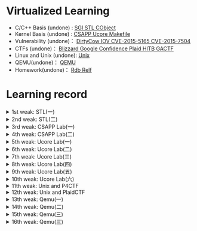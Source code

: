 # Virtualized Learning

- C/C++ Basis (undone) :       [SGI STL CObject](C++/)
- Kernel Basis (undone) :      [CSAPP Ucore Makefile](Kernel/)
- Vulnerability (undone)：    [DirtyCow IOV CVE-2015-5165 CVE-2015-7504](Vulnerability/)
- CTFs (undone)：                  [Blizzard Google Confidence Plaid HITB GACTF](CTFs/)
- Linux and Unix (undone):   [Unix](Unix/)
- QEMU(undone)：                [QEMU](QEMU/)
- Homework(undone)：        [Rdb Relf](Homework/)

# Learning record

<details>
<summary>1st weak: STL(一)</summary>

- 弄完STL vector
- 补C++
- 南大计算机基础

</details>

<details>
<summary>2nd weak: STL(二)</summary>
- 弄完STL list tree
- csapp 看到 2.3.2

</details>

<details>
<summary>3rd weak: CSAPP Lab(一)</summary>
- Data Lab
- Bomb Lab
- Attack Lab
- Cache Lab

</details>

<details>
<summary>4th weak: CSAPP Lab(二)</summary>
- Malloc Lab
- Shell Lab

</details>

<details>
<summary>5th weak: Ucore Lab(一)</summary>
- 看完csapp
- Ucore Lab1

</details>

<details>
<summary>6th weak: Ucore Lab(二)</summary>
- Ucore Lab2-6
- Ucore 扩展做到 Lab1

</details>

<details>
<summary>7th weak: Ucore Lab(三)</summary>
- Ucore Lab7
- Ucore 扩展做到 Lab5

</details>

<details>
<summary>8th weak: Ucore Lab(四)</summary>
- Ucore Lab8
- Ucore 扩展做到 Lab7
- 整理6个关于整数/浮点数的CVE漏洞

</details>

<details>
<summary>9th weak: Ucore Lab(五)</summary>
- Ucore Lab 8 扩展
- 复现DirtyCow
- Makefile
- Google CTF sprint

</details>

<details>
<summary>10th weak: Ucore Lab(六)</summary>
- Ucore Lab 8 扩展
- 复现DirtyCow
- Makefile
- Google CTF sprint

</details>

<details>
<summary>11th weak: Unix and P4CTF</summary>
- P4CTF KVM
- Unix 第一章

</details>

<details>
<summary>12th weak: Unix and PlaidCTF</summary>
- PlaidCTF sandybox
- Unix 第四章

</details>

<details>
<summary>13th weak: Qemu(一)</summary>
- Blizzard CTF
- Qemu 2.3
- ELF解析器

</details>

<details>
<summary>14th weak: Qemu(二)</summary>
- Rdb调试器
- Qemu 2.5

</details>

<details>
<summary>15th weak: Qemu(三)</summary>
- Qemu 3
- HITB CTF
- C语言实现面向对象
- 搭建漏洞复现环境

</details>

<details>
<summary>16th weak: Qemu(三)</summary>
- day1: 搭建漏洞复现环境
- day2: 搭建漏洞复现环境
- day3: 复现CVE-2015-5156 写完 poc 和 exp
- day4: 复现CVE-2015-7504 分析完漏洞成因和执行流程
- day5: 复现CVE-2015-7504 写完 poc 由于涉及一个crc校验所以exp没有写出来
- day6: GACTF babyqemu
- day7: N1CTF Kemu 尝试做了一下  没做出来

</details>